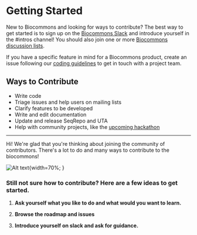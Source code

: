# Getting Started

New to Biocommons and looking for ways to contribute? The best way to get started is to sign up on
the [Biocommons Slack](getting-connected.md#slack) and introduce yourself in the #intros channel! You should
also join one or more [Biocommons discussion lists](getting-connected.md#discussion-lists).

If you have a specific feature in mind for a Biocommons product, create an issue following our
[coding guidelines](coding-guidelines.md#issues) to get in touch with a project team.


## Ways to Contribute

- Write code
- Triage issues and help users on mailing lists
- Clarify features to be developed
- Write and edit documentation
- Update and release SeqRepo and UTA
- Help with community projects, like the [upcoming hackathon](../hackathons/2025.md)


---


Hi! We're glad that you're thinking about joining the community of contributors.  There's a lot to
do and many ways to contribute to the biocommons!

![Alt text](ways-to-help.png){width=70%; }



### Still not sure how to contribute? Here are a few ideas to get started.

1. **Ask yourself what you like to do and what would you want to learn.**

1. **Browse the roadmap and issues**

1. **Introduce yourself on slack and ask for guidance.**




